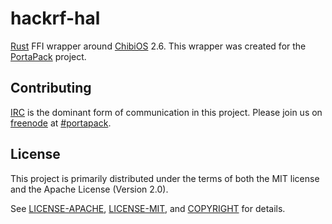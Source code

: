 # hackrf-hal

[Rust] FFI wrapper around [ChibiOS] 2.6. This wrapper was created for the [PortaPack]
project.

[Rust]: https://www.rust-lang.org/
[ChibiOS]: http://www.chibios.org/
[PortaPack]: http://www.sharebrained.com/portapack/

## Contributing

[IRC] is the dominant form of communication in this project. Please join
us on [freenode] at [#portapack].

[IRC]: https://en.wikipedia.org/wiki/Internet_Relay_Chat
[freenode]: https://freenode.net/
[#portapack]: https://webchat.freenode.net/?channels=%23hackrf&uio=d4

## License

This project is primarily distributed under the terms of both the MIT license
and the Apache License (Version 2.0).

See [LICENSE-APACHE](LICENSE-APACHE), [LICENSE-MIT](LICENSE-MIT), and
[COPYRIGHT](COPYRIGHT) for details.
